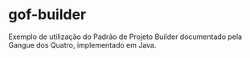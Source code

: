 # gof-builder
Exemplo de utilização do Padrão de Projeto Builder documentado pela Gangue dos Quatro, implementado em Java.
